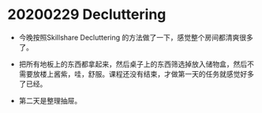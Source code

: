 
# 20200229 Decluttering 

- 今晚按照Skillshare Decluttering 的方法做了一下，感觉整个房间都清爽很多了。 

- 把所有地板上的东西都拿起来，然后桌子上的东西筛选掉放入储物盒，然后不需要放楼上酱紫，哇，舒服。课程还没有结束，才做第一天的任务就感觉好多了已经。

- 第二天是整理抽屉。
